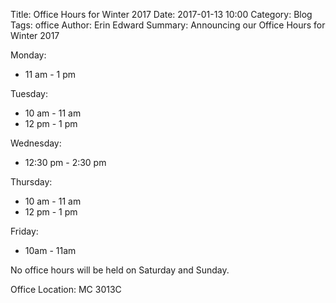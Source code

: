Title: Office Hours for Winter 2017
Date: 2017-01-13 10:00
Category: Blog
Tags: office
Author: Erin Edward
Summary: Announcing our Office Hours for Winter 2017

Monday:

- 11 am - 1 pm

Tuesday:

- 10 am - 11 am
- 12 pm - 1 pm

Wednesday:

- 12:30 pm - 2:30 pm

Thursday:

- 10 am - 11 am
- 12 pm - 1 pm

Friday:

- 10am - 11am

No office hours will be held on Saturday and Sunday.

Office Location:
MC 3013C
